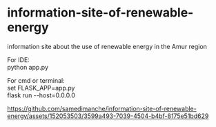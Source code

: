 # information-site-of-renewable-energy

information site about the use of renewable energy in the Amur region

For IDE: <br>
python app.py


For cmd or terminal: <br>
set FLASK_APP=app.py <br>
flask run --host=0.0.0.0



https://github.com/samedimanche/information-site-of-renewable-energy/assets/152053503/3599a493-7039-4504-b4bf-8175e51bd629

